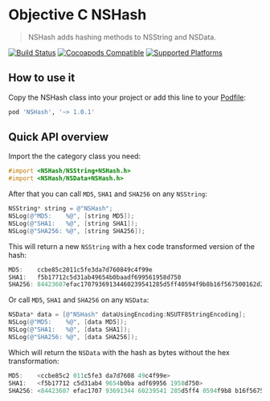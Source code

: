 # Objective C NSHash

> NSHash adds hashing methods to NSString and NSData.

[![Build Status](https://travis-ci.org/jerolimov/NSHash.svg)](https://travis-ci.org/jerolimov/NSHash)
[![Cocoapods Compatible](https://img.shields.io/cocoapods/v/NSHash.svg)](https://img.shields.io/cocoapods/v/NSHash.svg)
[![Supported Platforms](https://img.shields.io/cocoapods/p/NSHash.svg?style=flat)](http://cocoadocs.org/docsets/NSHash)

## How to use it

Copy the NSHash class into your project or add this line to your [Podfile](http://cocoapods.org/):

```ruby
pod 'NSHash', '~> 1.0.1'
```

## Quick API overview

Import the the category class you need:

```objectivec
#import <NSHash/NSString+NSHash.h>
#import <NSHash/NSData+NSHash.h>
```

After that you can call `MD5`, `SHA1` and `SHA256` on any `NSString`:

```objectivec
NSString* string = @"NSHash";
NSLog(@"MD5:    %@", [string MD5]);
NSLog(@"SHA1:   %@", [string SHA1]);
NSLog(@"SHA256: %@", [string SHA256]);
```

This will return a new `NSString` with a hex code transformed version of the hash:

```objectivec
MD5:    ccbe85c2011c5fe3da7d760849c4f99e
SHA1:   f5b17712c5d31ab49654b0baadf699561958d750
SHA256: 84423607efac17079369134460239541285d5ff40594f9b8b16f567500162d2e
```

Or call `MD5`, `SHA1` and `SHA256` on any `NSData`:

```objectivec
NSData* data = [@"NSHash" dataUsingEncoding:NSUTF8StringEncoding];
NSLog(@"MD5:    %@", [data MD5]);
NSLog(@"SHA1:   %@", [data SHA1]);
NSLog(@"SHA256: %@", [data SHA256]);
```

Which will return the `NSData` with the hash as bytes without the hex transformation:

```objectivec
MD5:    <ccbe85c2 011c5fe3 da7d7608 49c4f99e>
SHA1:   <f5b17712 c5d31ab4 9654b0ba adf69956 1958d750>
SHA256: <84423607 efac1707 93691344 60239541 285d5ff4 0594f9b8 b16f5675 00162d2e>
```
